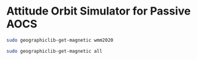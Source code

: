 # Attitude Orbit Simulator for Passive AOCS

```sh
sudo geographiclib-get-magnetic wmm2020
```

```sh
sudo geographiclib-get-magnetic all
```

